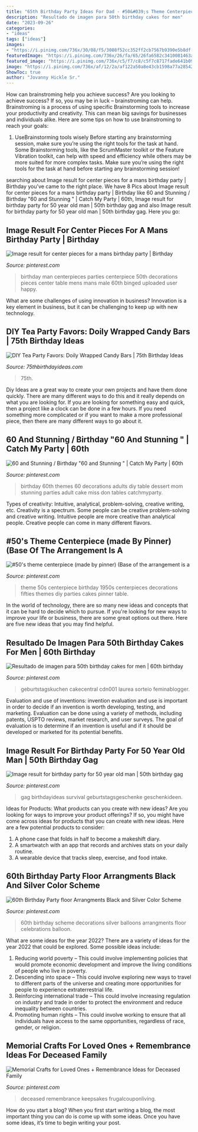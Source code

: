 ```yaml
---
title: "65th Birthday Party Ideas For Dad - #50&#039;s Theme Centerpiece (made By Pinner) (base Of The Arrangement Is A"
description: "Resultado de imagen para 50th birthday cakes for men"
date: "2023-09-26"
categories:
- "ideas"
tags: ["ideas"]
images:
- "https://i.pinimg.com/736x/30/08/f5/3008f52cc352ff2cb7567b9390e5b8df.jpg"
featuredImage: "https://i.pinimg.com/736x/26/fa/65/26fa6582c3410081463a68897b596df1.jpg"
featured_image: "https://i.pinimg.com/736x/c5/f7/c8/c5f7c8717fade641b09898f1b6dc1a50.jpg"
image: "https://i.pinimg.com/736x/af/12/2a/af122a50a8e43cb1598a77a285424773--banquet-ideas--style.jpg"
ShowToc: true
author: "Jovanny Hickle Sr."
---
```



How can brainstroming help you achieve success?
Are you looking to achieve success? If so, you may be in luck – brainstroming can help. Brainstroming is a process of using specific Brainstorming tools to increase your productivity and creativity. This can mean big savings for businesses and individuals alike. Here are some tips on how to use brainstroming to reach your goals: 
1. UseBrainstorming tools wisely 
Before starting any brainstorming session, make sure you’re using the right tools for the task at hand. Some Brainstorming tools, like the ScrumMaster toolkit or the Feature Vibration toolkit, can help with speed and efficiency while others may be more suited for more complex tasks. Make sure you’re using the right tools for the task at hand before starting any brainstorming session! 

	

		
searching about Image result for center pieces for a mans birthday party | Birthday you've came to the right place. We have 8 Pics about Image result for center pieces for a mans birthday party | Birthday like 60 and Stunning / Birthday &quot;60 and Stunning &quot; | Catch My Party | 60th, Image result for birthday party for 50 year old man | 50th birthday gag and also Image result for birthday party for 50 year old man | 50th birthday gag. Here you go:
		
    
## Image Result For Center Pieces For A Mans Birthday Party | Birthday

<img loading=lazy src="https://i.pinimg.com/736x/05/2a/90/052a9039c4c559f10d872f4fcd560adb--man-birthday-parties-th-birthday.jpg" onerror="this.onerror=null;this.src='https://tse4.mm.bing.net/th?id=OIP.B5pWWcIOomARNAvCjWLUkAHaJ3&amp;pid=15.1';" alt="Image result for center pieces for a mans birthday party | Birthday">

_Source: pinterest.com_

>birthday man centerpieces parties centerpiece 50th decorations pieces center table mens mans male 60th binged uploaded user happy. 

	

What are some challenges of using innovation in business?
Innovation is a key element in business, but it can be challenging to keep up with new technology.

    
## DIY Tea Party Favors: Doily Wrapped Candy Bars | 75th Birthday Ideas

<img loading=lazy src="https://www.75thbirthdayideas.com/wp-content/uploads/2014/03/db55303306994d9d7708fa8a496d3149.jpg" onerror="this.onerror=null;this.src='https://tse2.mm.bing.net/th?id=OIP.DvP61oKXHx9_WV6bYauY2wHaLH&amp;pid=15.1';" alt="DIY Tea Party Favors: Doily Wrapped Candy Bars | 75th Birthday Ideas">

_Source: 75thbirthdayideas.com_

>75th. 

	

Diy Ideas are a great way to create your own projects and have them done quickly. There are many different ways to do this and it really depends on what you are looking for. If you are looking for something easy and quick, then a project like a clock can be done in a few hours. If you need something more complicated or if you want to make a more professional piece, then there are many different ways to go about it.

    
## 60 And Stunning / Birthday &quot;60 And Stunning &quot; | Catch My Party | 60th

<img loading=lazy src="https://i.pinimg.com/736x/4a/05/e6/4a05e6642485c9126d9bb4f68416c73e.jpg" onerror="this.onerror=null;this.src='https://tse3.mm.bing.net/th?id=OIP.hfXZp-LWHUC7nhOEUS4_8AHaLH&amp;pid=15.1';" alt="60 and Stunning / Birthday &quot;60 and Stunning &quot; | Catch My Party | 60th">

_Source: pinterest.com_

>birthday 60th themes 60 decorations adults diy table dessert mom stunning parties adult cake miss don tables catchmyparty. 

	

Types of creativity: Intuitive, analytical, problem-solving, creative writing, etc.
Creativity is a spectrum. Some people can be creative problem-solving and creative writing. Intuitive people are more creative than analytical people. Creative people can come in many different flavors.

    
## #50&#039;s Theme Centerpiece (made By Pinner) (Base Of The Arrangement Is A

<img loading=lazy src="https://i.pinimg.com/736x/af/12/2a/af122a50a8e43cb1598a77a285424773--banquet-ideas--style.jpg" onerror="this.onerror=null;this.src='https://tse1.mm.bing.net/th?id=OIP.jcPBJ0GMeH6j1rql7LWFtQHaHa&amp;pid=15.1';" alt="#50&#039;s theme centerpiece (made by pinner) (Base of the arrangement is a">

_Source: pinterest.com_

>theme 50s centerpiece birthday 1950s centerpieces decorations fifties themes diy parties cakes pinner table. 

	

In the world of technology, there are so many new ideas and concepts that it can be hard to decide which to pursue. If you're looking for new ways to improve your life or business, there are some great options out there. Here are five new ideas that you may find helpful.

    
## Resultado De Imagen Para 50th Birthday Cakes For Men | 60th Birthday

<img loading=lazy src="https://i.pinimg.com/736x/30/08/f5/3008f52cc352ff2cb7567b9390e5b8df.jpg" onerror="this.onerror=null;this.src='https://tse2.mm.bing.net/th?id=OIP.oEab5h504ypcd1H3sFxCZAHaJ3&amp;pid=15.1';" alt="Resultado de imagen para 50th birthday cakes for men | 60th birthday">

_Source: pinterest.com_

>geburtstagskuchen cakecentral cdn001 laurea sorteio feminablogger. 

	

Evaluation and use of inventions:
invention evaluation and use is important in order to decide if an invention is worth developing, testing, and marketing. Evaluation can be done using a variety of methods, including patents, USPTO reviews, market research, and user surveys. The goal of evaluation is to determine if an invention is useful and if it should be developed or marketed for its potential benefits.

    
## Image Result For Birthday Party For 50 Year Old Man | 50th Birthday Gag

<img loading=lazy src="https://i.pinimg.com/736x/c5/f7/c8/c5f7c8717fade641b09898f1b6dc1a50.jpg" onerror="this.onerror=null;this.src='https://tse1.mm.bing.net/th?id=OIP.kmd5Y1R9E74brOgjwK6IsAHaL9&amp;pid=15.1';" alt="Image result for birthday party for 50 year old man | 50th birthday gag">

_Source: pinterest.com_

>gag birthdayideas survival geburtstagsgeschenke geschenkideen. 

	

Ideas for Products: What products can you create with new ideas?
Are you looking for ways to improve your product offerings? If so, you might have come across ideas for products that you can create with new ideas. Here are a few potential products to consider: 
1. A phone case that folds in half to become a makeshift diary.
2. A smartwatch with an app that records and archives stats on your daily routine.
3. A wearable device that tracks sleep, exercise, and food intake.

    
## 60th Birthday Party Floor Arrangments Black And Silver Color Scheme

<img loading=lazy src="https://i.pinimg.com/736x/26/fa/65/26fa6582c3410081463a68897b596df1.jpg" onerror="this.onerror=null;this.src='https://tse4.mm.bing.net/th?id=OIP.lh8uBG17jaoRcMFUbH2H6gHaNI&amp;pid=15.1';" alt="60th Birthday Party floor Arrangments Black and Silver Color Scheme">

_Source: pinterest.com_

>60th birthday scheme decorations silver balloons arrangments floor celebrations balloon. 

	

What are some ideas for the year 2022?
There are a variety of ideas for the year 2022 that could be explored. Some possible ideas include: 
1. Reducing world poverty – This could involve implementing policies that would promote economic development and improve the living conditions of people who live in poverty. 
2. Descending into space – This could involve exploring new ways to travel to different parts of the universe and creating more opportunities for people to experience extraterrestrial life. 
3. Reinforcing international trade – This could involve increasing regulation on industry and trade in order to protect the environment and reduce inequality between countries. 
4. Promoting human rights – This could involve working to ensure that all individuals have access to the same opportunities, regardless of race, gender, or religion.

    
## Memorial Crafts For Loved Ones + Remembrance Ideas For Deceased Family

<img loading=lazy src="https://i.pinimg.com/736x/17/b5/97/17b597ced4f8dea9fb49d9e63cf2c523.jpg" onerror="this.onerror=null;this.src='https://tse2.mm.bing.net/th?id=OIP.l9uyJkx2JzcbH1JLBncwCgHaLH&amp;pid=15.1';" alt="Memorial Crafts for Loved Ones + Remembrance Ideas for Deceased Family">

_Source: pinterest.com_

>deceased remembrance keepsakes frugalcouponliving. 

	

How do you start a blog?
When you first start writing a blog, the most important thing you can do is come up with some ideas. Once you have some ideas, it’s time to begin writing your post.

